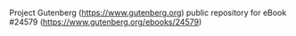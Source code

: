 Project Gutenberg (https://www.gutenberg.org) public repository for eBook #24579 (https://www.gutenberg.org/ebooks/24579)
